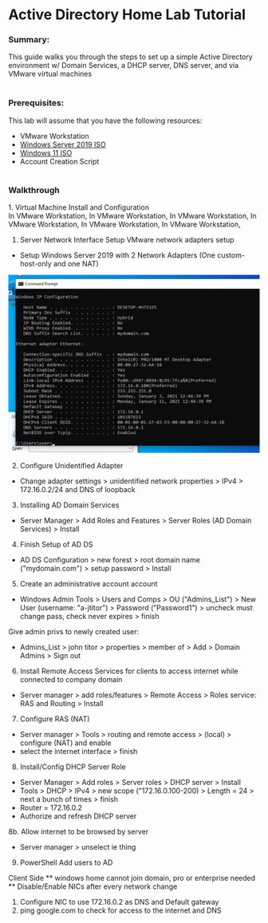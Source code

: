 <h1> Active Directory Home Lab Tutorial </h1>

<h3>Summary:<br></h3> 
This guide walks you through the steps to set up a simple Active Directory environment w/ Domain Services, a DHCP server, DNS server, and via VMware virtual machines
<br><br>

<h3>Prerequisites:<br></h3>
This lab will assume that you have the following resources:

- VMware Workstation
- [Windows Server 2019 ISO](https://www.microsoft.com/en-us/evalcenter/download-windows-server-2019)
- [Windows 11 ISO](https://www.microsoft.com/software-download/windows11)
- Account Creation Script
<h1></h1>

<h3>Walkthrough<br></h3>
1. Virtual Machine Install and Configuration<br>
In VMware Workstation, In VMware Workstation, In VMware Workstation, In VMware Workstation, In VMware Workstation, In VMware Workstation, 

1. Server Network Interface Setup
VMware network adapters setup
- Setup Windows Server 2019 with 2 Network Adapters (One custom-host-only and one NAT)

![cool](Images/screenshot1.png)




2. Configure Unidentified Adapter
- Change adapter settings > unidentified network properties > IPv4 > 172.16.0.2/24 and DNS of loopback

3. Installing AD Domain Services
- Server Manager > Add Roles and Features > Server Roles (AD Domain Services) > Install

4. Finish Setup of AD DS
- AD DS Configuration > new forest > root domain name ("mydomain.com") > setup password > Install

5. Create an administrative account account
- Windows Admin Tools > Users and Comps > OU ("Admins_List") > New User (username: "a-jtitor") > Password ("Password1") > uncheck must change pass, check never expires > finish

Give admin privs to newly created user:
- Admins_List > john titor > properties > member of > Add > Domain Admins > Sign out

6. Install Remote Access Services for clients to access internet while connected to company domain
- Server manager > add roles/features > Remote Access > Roles service: RAS and Routing > Install

7. Configure RAS (NAT)
- Server manager > Tools > routing and remote access > (local) > configure (NAT) and enable
- select the internet interface > finish

8. Install/Config DHCP Server Role
- Server Manager > Add roles > Server roles > DHCP server > Install
- Tools > DHCP > IPv4 > new scope ("172.16.0.100-200) > Length = 24 > next a bunch of times > finish
- Router = 172.16.0.2
- Authorize and refresh DHCP server

8b. Allow internet to be browsed by server
- Server manager > unselect ie thing

9. PowerShell Add users to AD



Client Side
** windows home cannot join domain, pro or enterprise needed
** Disable/Enable NICs after every network change

1. Configure NIC to use 172.16.0.2 as DNS and Default gateway
2. ping google.com to check for access to the internet and DNS







